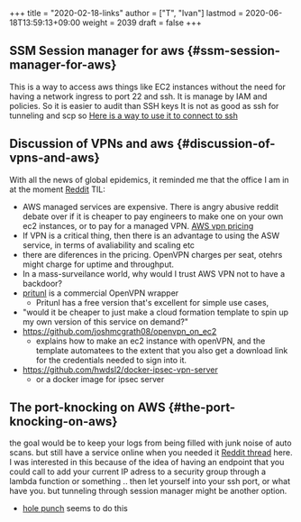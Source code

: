 +++
title = "2020-02-18-links"
author = ["T", "Ivan"]
lastmod = 2020-06-18T13:59:13+09:00
weight = 2039
draft = false
+++

## SSM Session manager for aws {#ssm-session-manager-for-aws}

This is a way to access aws things like EC2 instances without the
need for having a network ingress to port 22 and ssh.
It is manage by IAM and policies. So it is easier to audit than
SSH keys
It is not as good as ssh for tunneling and scp so
[Here is a way to use it to connect to ssh](https://github.com/elpy1/ssh-over-ssm)


## Discussion of VPNs and aws {#discussion-of-vpns-and-aws}

With all the news of global epidemics, it reminded me that the
office I am in at the moment
[Reddit](https://www.reddit.com/r/aws/comments/f2t9ds/aws_client_vpn_seems_like_a_rip_off_no/)
TIL:

-   AWS managed services are expensive. There is angry abusive
    reddit debate over if it is cheaper to pay engineers to make one
    on your own ec2 instances, or to pay for a managed VPN.
    [AWS vpn pricing](https://aws.amazon.com/vpn/pricing/)
-   If VPN is a critical thing, then there is an advantage to using
    the ASW service, in terms of avaliability and scaling etc
-   there are diferences in the pricing. OpenVPN charges per seat,
    otehrs might charge for uptime and throughput.
-   In a mass-surveilance world, why would I trust AWS VPN not to
    have a backdoor?
-   [pritunl](https://pritunl.com/#promo) is a commercial OpenVPN wrapper
    -   Pritunl has a free version that's excellent for simple use
        cases,
-   "would it be cheaper to just make a cloud formation template to
    spin up my own version of this service on demand?"
-   <https://github.com/joshmcgrath08/openvpn_on_ec2>
    -   explains how to make an ec2 instance with openVPN, and the
        template automatees to the extent that you also get a
        download link for the credentials needed to sign into it.
-   <https://github.com/hwdsl2/docker-ipsec-vpn-server>
    -   or a docker image for ipsec server


## The port-knocking on AWS {#the-port-knocking-on-aws}

the goal would be to keep your logs from being filled with junk
noise of auto scans. but still have a service online when you
needed it
[Reddit thread](https://www.reddit.com/r/aws/comments/6yks6t/the_portknock_protocol_and_aws_security_groups/) here.
I was interested in this because of the idea of having an endpoint
that you could call to add your current IP adress to a security
group through a lambda function or something .. then let yourself
into your ssh port, or what have you. but tunneling through
session manager might be another option.

-   [hole punch](https://github.com/erik/holepunch) seems to do this
